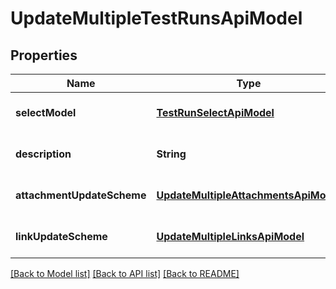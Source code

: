 # UpdateMultipleTestRunsApiModel
## Properties

| Name | Type | Description | Notes |
|------------ | ------------- | ------------- | -------------|
| **selectModel** | [**TestRunSelectApiModel**](TestRunSelectApiModel.md) | Test run selection model | [default to null] |
| **description** | **String** | Test run description | [optional] [default to null] |
| **attachmentUpdateScheme** | [**UpdateMultipleAttachmentsApiModel**](UpdateMultipleAttachmentsApiModel.md) | Set of attachment ids | [optional] [default to null] |
| **linkUpdateScheme** | [**UpdateMultipleLinksApiModel**](UpdateMultipleLinksApiModel.md) | Set of links | [optional] [default to null] |

[[Back to Model list]](../README.md#documentation-for-models) [[Back to API list]](../README.md#documentation-for-api-endpoints) [[Back to README]](../README.md)

